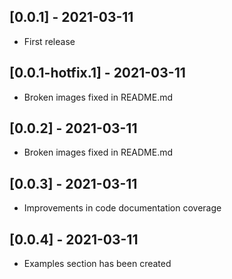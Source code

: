 ## [0.0.1] - 2021-03-11
* First release

## [0.0.1-hotfix.1] - 2021-03-11
* Broken images fixed in README.md

## [0.0.2] - 2021-03-11
* Broken images fixed in README.md

## [0.0.3] - 2021-03-11
* Improvements in code documentation coverage

## [0.0.4] - 2021-03-11
* Examples section has been created